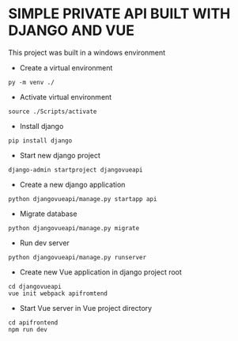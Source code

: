 # SIMPLE PRIVATE API BUILT WITH DJANGO AND VUE

This project was built in a windows environment

- Create a virtual environment
```console
py -m venv ./
```

- Activate virtual environment
```console
source ./Scripts/activate
```

- Install django
```console
pip install django
```

- Start new django project
```console
django-admin startproject djangovueapi
```

- Create a new django application
```console
python djangovueapi/manage.py startapp api
```

- Migrate database
```console
python djangovueapi/manage.py migrate
```

- Run dev server 
```console
python djangovueapi/manage.py runserver
```

- Create new Vue application in django project root
```console
cd djangovueapi
vue init webpack apifromtend
```

- Start Vue server in Vue project directory 
```console
cd apifrontend
npm run dev
```